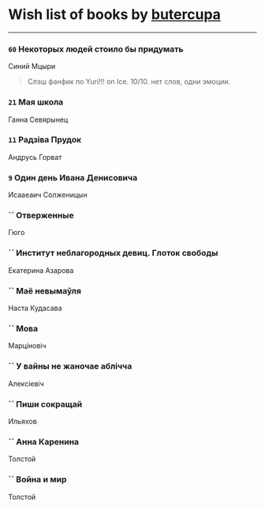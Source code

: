 # Wish list of books by [butercupa](http://vk.com/id193697993)
---

### `60` Некоторых людей стоило бы придумать
Синий Мцыри
> Слэш фанфик по Yuri!!! on Ice.
> 10/10.
> нет слов, одни эмоции.

### `21` Мая школа
Ганна Севярынец

### `11` Радзіва Прудок
Андрусь Горват

### `9` Один день Ивана Денисовича
Исааеаич Солженицын

### `` Отверженные
Гюго

### `` Институт неблагородных девиц. Глоток свободы
Екатерина Азарова

### `` Маё невымаўля
Наста Кудасава

### `` Мова
Марціновіч

### `` У вайны не жаночае аблічча
Алексіевіч

### `` Пиши сокращай
Ильяхов

### `` Анна Каренина
Толстой

### `` Война и мир
Толстой

